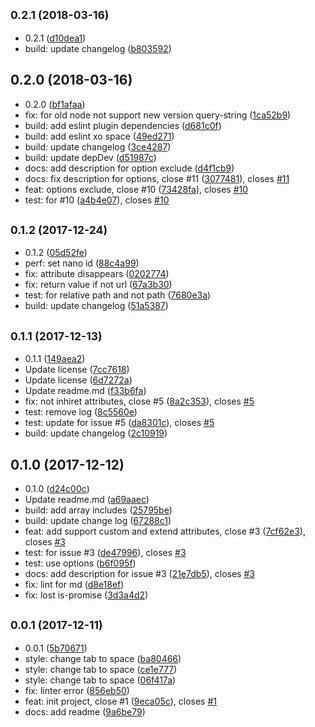 <a name="0.2.1"></a>
## <small>0.2.1 (2018-03-16)</small>

* 0.2.1 ([d10dea1](https://github.com/gitscrum/posthtml-cache/commit/d10dea1))
* build: update changelog ([b803592](https://github.com/gitscrum/posthtml-cache/commit/b803592))



<a name="0.2.0"></a>
## 0.2.0 (2018-03-16)

* 0.2.0 ([bf1afaa](https://github.com/gitscrum/posthtml-cache/commit/bf1afaa))
* fix: for old node not support new version query-string ([1ca52b9](https://github.com/gitscrum/posthtml-cache/commit/1ca52b9))
* build: add eslint plugin dependencies ([d681c0f](https://github.com/gitscrum/posthtml-cache/commit/d681c0f))
* build: add eslint xo space ([49ed271](https://github.com/gitscrum/posthtml-cache/commit/49ed271))
* build: update changelog ([3ce4287](https://github.com/gitscrum/posthtml-cache/commit/3ce4287))
* build: update depDev ([d51987c](https://github.com/gitscrum/posthtml-cache/commit/d51987c))
* docs: add description for option exclude ([d4f1cb9](https://github.com/gitscrum/posthtml-cache/commit/d4f1cb9))
* docs: fix description for options, close #11 ([3077481](https://github.com/gitscrum/posthtml-cache/commit/3077481)), closes [#11](https://github.com/gitscrum/posthtml-cache/issues/11)
* feat: options exclude, close #10 ([73428fa](https://github.com/gitscrum/posthtml-cache/commit/73428fa)), closes [#10](https://github.com/gitscrum/posthtml-cache/issues/10)
* test: for #10 ([a4b4e07](https://github.com/gitscrum/posthtml-cache/commit/a4b4e07)), closes [#10](https://github.com/gitscrum/posthtml-cache/issues/10)



<a name="0.1.2"></a>
## <small>0.1.2 (2017-12-24)</small>

* 0.1.2 ([05d52fe](https://github.com/gitscrum/posthtml-cache/commit/05d52fe))
* perf: set nano id ([88c4a99](https://github.com/gitscrum/posthtml-cache/commit/88c4a99))
* fix: attribute disappears ([0202774](https://github.com/gitscrum/posthtml-cache/commit/0202774))
* fix: return value if not url ([67a3b30](https://github.com/gitscrum/posthtml-cache/commit/67a3b30))
* test: for relative path and not path ([7680e3a](https://github.com/gitscrum/posthtml-cache/commit/7680e3a))
* build: update changelog ([51a5387](https://github.com/gitscrum/posthtml-cache/commit/51a5387))



<a name="0.1.1"></a>
## <small>0.1.1 (2017-12-13)</small>

* 0.1.1 ([149aea2](https://github.com/gitscrum/posthtml-cache/commit/149aea2))
* Update license ([7cc7618](https://github.com/gitscrum/posthtml-cache/commit/7cc7618))
* Update license ([6d7272a](https://github.com/gitscrum/posthtml-cache/commit/6d7272a))
* Update readme.md ([f33b6fa](https://github.com/gitscrum/posthtml-cache/commit/f33b6fa))
* fix: not inhiret attributes, close #5 ([8a2c353](https://github.com/gitscrum/posthtml-cache/commit/8a2c353)), closes [#5](https://github.com/gitscrum/posthtml-cache/issues/5)
* test: remove log ([8c5560e](https://github.com/gitscrum/posthtml-cache/commit/8c5560e))
* test: update for issue #5 ([da8301c](https://github.com/gitscrum/posthtml-cache/commit/da8301c)), closes [#5](https://github.com/gitscrum/posthtml-cache/issues/5)
* build: update changelog ([2c10919](https://github.com/gitscrum/posthtml-cache/commit/2c10919))



<a name="0.1.0"></a>
## 0.1.0 (2017-12-12)

* 0.1.0 ([d24c00c](https://github.com/gitscrum/posthtml-cache/commit/d24c00c))
* Update readme.md ([a69aaec](https://github.com/gitscrum/posthtml-cache/commit/a69aaec))
* build: add array includes ([25795be](https://github.com/gitscrum/posthtml-cache/commit/25795be))
* build: update change log ([67288c1](https://github.com/gitscrum/posthtml-cache/commit/67288c1))
* feat: add support custom and extend attributes, close #3 ([7cf62e3](https://github.com/gitscrum/posthtml-cache/commit/7cf62e3)), closes [#3](https://github.com/gitscrum/posthtml-cache/issues/3)
* test: for issue #3 ([de47996](https://github.com/gitscrum/posthtml-cache/commit/de47996)), closes [#3](https://github.com/gitscrum/posthtml-cache/issues/3)
* test: use options ([b6f095f](https://github.com/gitscrum/posthtml-cache/commit/b6f095f))
* docs: add description for issue #3 ([21e7db5](https://github.com/gitscrum/posthtml-cache/commit/21e7db5)), closes [#3](https://github.com/gitscrum/posthtml-cache/issues/3)
* fix: lint for md ([d8e18ef](https://github.com/gitscrum/posthtml-cache/commit/d8e18ef))
* fix: lost is-promise ([3d3a4d2](https://github.com/gitscrum/posthtml-cache/commit/3d3a4d2))



<a name="0.0.1"></a>
## <small>0.0.1 (2017-12-11)</small>

* 0.0.1 ([5b70671](https://github.com/gitscrum/posthtml-cache/commit/5b70671))
* style: change tab to space ([ba80466](https://github.com/gitscrum/posthtml-cache/commit/ba80466))
* style: change tab to space ([ce1e777](https://github.com/gitscrum/posthtml-cache/commit/ce1e777))
* style: change tab to space ([06f417a](https://github.com/gitscrum/posthtml-cache/commit/06f417a))
* fix: linter error ([856eb50](https://github.com/gitscrum/posthtml-cache/commit/856eb50))
* feat: init project, close #1 ([9eca05c](https://github.com/gitscrum/posthtml-cache/commit/9eca05c)), closes [#1](https://github.com/gitscrum/posthtml-cache/issues/1)
* docs: add readme ([9a6be79](https://github.com/gitscrum/posthtml-cache/commit/9a6be79))



